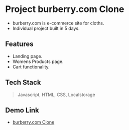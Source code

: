 # Project burberry.com Clone
- burberry.com is e-commerce site for cloths.
- Individual project built in 5 days.

## Features
- Landing page.
- Womens Products page.
- Cart functionality.


## Tech Stack
> Javascript, HTML, CSS, Localstorage

## Demo Link
  - [burberry.com Clone](https://resonant-fudge-73f551.netlify.app/)

